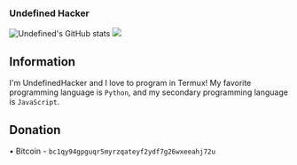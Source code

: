 ### Undefined Hacker

![Undefined's GitHub stats](https://github-readme-stats.vercel.app/api?username=undefinedhacker&show_icons=true&theme=radical)
![](https://komarev.com/ghpvc/?username=undefinedhacker&color=green)
## Information

I'm UndefinedHacker and I love to program in Termux! My favorite programming language is `Python`, and my secondary programming language is `JavaScript`.

## Donation


• Bitcoin - `bc1qy94gpguqr5myrzqateyf2ydf7g26wxeeahj72u`
